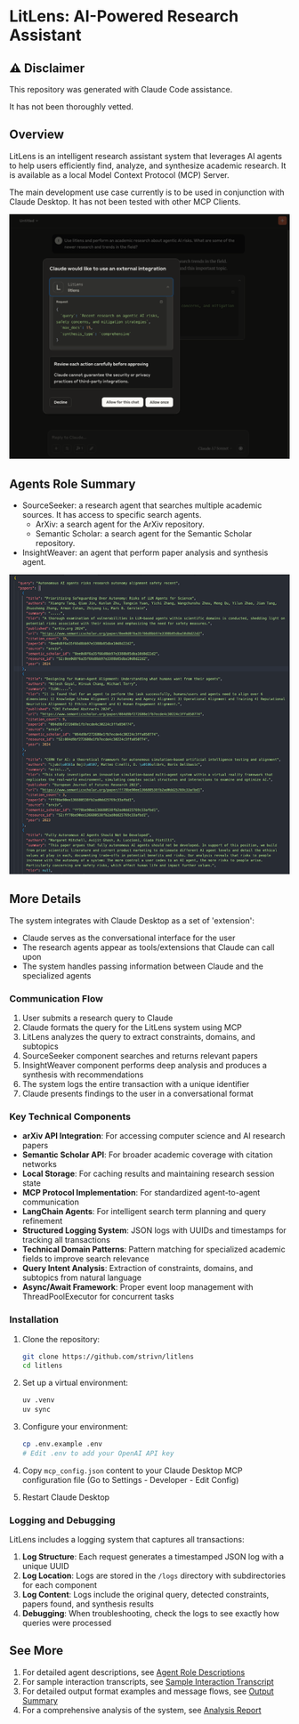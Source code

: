 # LitLens: AI-Powered Research Assistant


## ⚠ Disclaimer
This repository was generated with Claude Code assistance. 

It has not been thoroughly vetted.


## Overview

LitLens is an intelligent research assistant system that leverages AI agents to help users efficiently find, analyze, and synthesize academic research. It is available as a local Model Context Protocol (MCP) Server. 

The main development use case currently is to be used in conjunction with Claude Desktop. It has not been tested with other MCP Clients. 

![Example LitLens with Claude Desktop](assets/example_ss_1.png)

## Agents Role Summary

- SourceSeeker: a research agent that searches multiple academic sources. It has access to specific search agents.
  - ArXiv: a search agent for the ArXiv repository.
  - Semantic Scholar: a search agent for the Semantic Scholar repository.
- InsightWeaver: an agent that perform paper analysis and synthesis agent.

![Return result of LitLens](assets/example_ss_2.png)

## More Details

The system integrates with Claude Desktop as a set of 'extension':

- Claude serves as the conversational interface for the user
- The research agents appear as tools/extensions that Claude can call upon
- The system handles passing information between Claude and the specialized agents

### Communication Flow

1. User submits a research query to Claude
2. Claude formats the query for the LitLens system using MCP
3. LitLens analyzes the query to extract constraints, domains, and subtopics
4. SourceSeeker component searches and returns relevant papers
5. InsightWeaver component performs deep analysis and produces a synthesis with recommendations
6. The system logs the entire transaction with a unique identifier
7. Claude presents findings to the user in a conversational format

### Key Technical Components

- **arXiv API Integration**: For accessing computer science and AI research papers
- **Semantic Scholar API**: For broader academic coverage with citation networks
- **Local Storage**: For caching results and maintaining research session state
- **MCP Protocol Implementation**: For standardized agent-to-agent communication
- **LangChain Agents**: For intelligent search term planning and query refinement
- **Structured Logging System**: JSON logs with UUIDs and timestamps for tracking all transactions
- **Technical Domain Patterns**: Pattern matching for specialized academic fields to improve search relevance
- **Query Intent Analysis**: Extraction of constraints, domains, and subtopics from natural language
- **Async/Await Framework**: Proper event loop management with ThreadPoolExecutor for concurrent tasks


### Installation

1. Clone the repository:
   ```bash
   git clone https://github.com/strivn/litlens
   cd litlens
   ```

2. Set up a virtual environment:
   ```bash
   uv .venv
   uv sync
   ```

3. Configure your environment:
   ```bash
   cp .env.example .env
   # Edit .env to add your OpenAI API key
   ```

4. Copy `mcp_config.json` content to your Claude Desktop MCP configuration file (Go to Settings - Developer - Edit Config)

5. Restart Claude Desktop

### Logging and Debugging

LitLens includes a logging system that captures all transactions:

1. **Log Structure**: Each request generates a timestamped JSON log with a unique UUID
2. **Log Location**: Logs are stored in the `/logs` directory with subdirectories for each component
3. **Log Content**: Logs include the original query, detected constraints, papers found, and synthesis results
4. **Debugging**: When troubleshooting, check the logs to see exactly how queries were processed

## See More
1. For detailed agent descriptions, see [Agent Role Descriptions](docs/agent_role_descriptions.md)
2. For sample interaction transcripts, see [Sample Interaction Transcript](docs/sample_interaction_transcript.md)
3. For detailed output format examples and message flows, see [Output Summary](docs/output_summary.md)
4. For a comprehensive analysis of the system, see [Analysis Report](docs/analysis_report.md)
